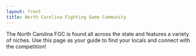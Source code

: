 ```yaml
---
layout: front
title: North Carolina Fighting Game Community
---
```

The North Carolina FGC is found all across the state and features a variety of niches. Use this page as your guide to find your locals and connect with the competition!